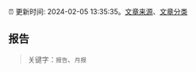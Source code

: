 :alarm_clock: 更新时间: 2024-02-05 13:35:35。[文章来源](/README.md)、[文章分类](/TAGS.md)

## 报告


> 关键字：`报告`、`月报`



